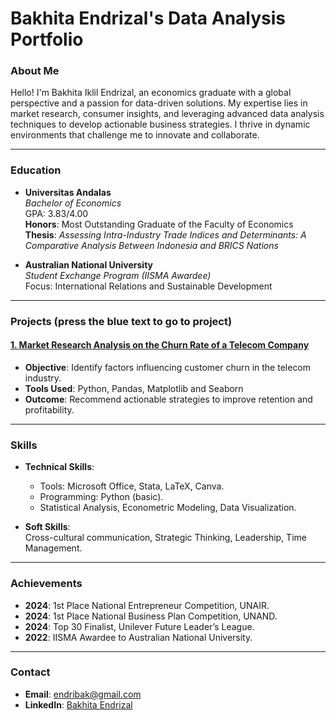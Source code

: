 # **Bakhita Endrizal's Data Analysis Portfolio**

### **About Me**
Hello! I'm Bakhita Iklil Endrizal, an economics graduate with a global perspective and a passion for data-driven solutions. My expertise lies in market research, consumer insights, and leveraging advanced data analysis techniques to develop actionable business strategies. I thrive in dynamic environments that challenge me to innovate and collaborate.

---

### **Education**
- **Universitas Andalas**  
  *Bachelor of Economics*  
  GPA: 3.83/4.00  
  **Honors**: Most Outstanding Graduate of the Faculty of Economics  
  **Thesis**: *Assessing Intra-Industry Trade Indices and Determinants: A Comparative Analysis Between Indonesia and BRICS Nations*

- **Australian National University**  
  *Student Exchange Program (IISMA Awardee)*  
  Focus: International Relations and Sustainable Development

---
### **Projects (press the blue text to go to project)**
#### <a href="https://github.com/bakhitae/Bakhitas-Data-Portfolio/blob/main/Telecom%20Company%20Churn%20Rate.ipynb">1. Market Research Analysis on the Churn Rate of a Telecom Company</a>
- **Objective**: Identify factors influencing customer churn in the telecom industry.  
- **Tools Used**: Python, Pandas, Matplotlib and Seaborn  
- **Outcome**: Recommend actionable strategies to improve retention and profitability.
---

### **Skills**
- **Technical Skills**:  
  - Tools: Microsoft Office, Stata, LaTeX, Canva.  
  - Programming: Python (basic).  
  - Statistical Analysis, Econometric Modeling, Data Visualization.  

- **Soft Skills**:  
  Cross-cultural communication, Strategic Thinking, Leadership, Time Management.

---

### **Achievements**
- **2024**: 1st Place National Entrepreneur Competition, UNAIR.  
- **2024**: 1st Place National Business Plan Competition, UNAND.  
- **2024**: Top 30 Finalist, Unilever Future Leader’s League.  
- **2022**: IISMA Awardee to Australian National University.

---

### **Contact**
- **Email**: [endribak@gmail.com](mailto:endribak@gmail.com)  
- **LinkedIn**: [Bakhita Endrizal](https://www.linkedin.com/in/bakhita-endrizal-a98a53174/)
